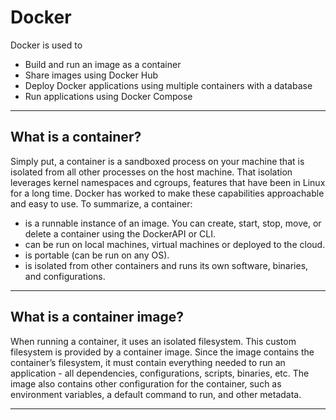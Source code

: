 # Docker

Docker is used to 
- Build and run an image as a container
- Share images using Docker Hub
- Deploy Docker applications using multiple containers with a database
- Run applications using Docker Compose

<hr>

## What is a container?

Simply put, a container is a sandboxed process on your machine that is isolated from all other processes on the host machine. That isolation leverages kernel namespaces and cgroups, features that have been in Linux for a long time. Docker has worked to make these capabilities approachable and easy to use. To summarize, a container:

   - is a runnable instance of an image. You can create, start, stop, move, or delete a container using the DockerAPI or CLI.
   - can be run on local machines, virtual machines or deployed to the cloud.
   - is portable (can be run on any OS).
   - is isolated from other containers and runs its own software, binaries, and configurations.
<hr>

## What is a container image?

When running a container, it uses an isolated filesystem. This custom filesystem is provided by a container image. Since the image contains the container’s filesystem, it must contain everything needed to run an application - all dependencies, configurations, scripts, binaries, etc. The image also contains other configuration for the container, such as environment variables, a default command to run, and other metadata.
<hr>